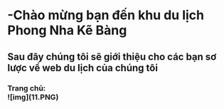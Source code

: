 <h1>-Chào mừng bạn đến khu du lịch Phong Nha Kẽ Bàng </h1>
<h2>Sau đây chúng tôi sẽ giới thiệu cho các bạn sơ lược về web du lịch của chúng tôi</h2>
<h3>Trang chủ:<br>
  ![img](11.PNG)
